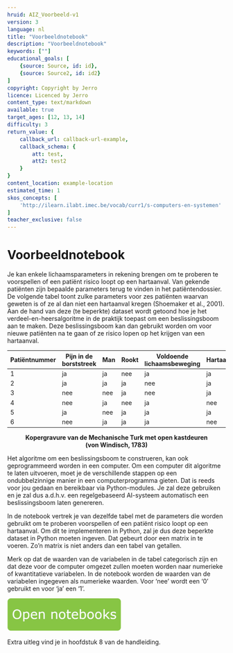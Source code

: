 ```yaml
---
hruid: AIZ_Voorbeeld-v1
version: 3
language: nl
title: "Voorbeeldnotebook"
description: "Voorbeeldnotebook"
keywords: [""]
educational_goals: [
    {source: Source, id: id}, 
    {source: Source2, id: id2}
]
copyright: Copyright by Jerro
licence: Licenced by Jerro
content_type: text/markdown
available: true
target_ages: [12, 13, 14]
difficulty: 3
return_value: {
    callback_url: callback-url-example,
    callback_schema: {
        att: test,
        att2: test2
    }
}
content_location: example-location
estimated_time: 1
skos_concepts: [
    'http://ilearn.ilabt.imec.be/vocab/curr1/s-computers-en-systemen'
]
teacher_exclusive: false
---
```


# Voorbeeldnotebook
Je kan enkele lichaamsparameters in rekening brengen om te proberen te voorspellen of een patiënt risico loopt op een hartaanval. Van gekende
patiënten zijn bepaalde parameters terug te vinden in het patiëntendossier.
De volgende tabel toont zulke parameters voor zes patiënten waarvan  geweten is of ze al dan niet een hartaanval kregen (Shoemaker et al., 2001).
Aan de hand van deze (te beperkte) dataset wordt getoond hoe je het verdeel-en-heersalgoritme in de praktijk toepast om een beslissingsboom
aan te maken. Deze beslissingsboom kan dan gebruikt worden om voor nieuwe patiënten na te gaan of ze risico lopen op het krijgen van een hartaanval.

|**Patiëntnummer**|**Pijn in de borststreek**|**Man**|**Rookt**|**Voldoende lichaamsbeweging**|**Hartaanval**|
|---------------|------------------------|-----|-------|----------------------------|------------|
|1|ja|ja|nee|ja|ja|
|2|ja|ja|ja|nee|ja|
|3|nee|nee|ja|nee|ja|
|4|nee|ja|nee|ja|nee|
|5|ja|nee|ja|ja|ja|
|6|nee|ja|ja|ja|nee|

<figure>
    <figcaption align = "center"><b>Kopergravure van de Mechanische Turk met open kastdeuren (von Windisch, 1783)</b></figcaption>
</figure>

Het algoritme om een beslissingsboom te construeren, kan ook geprogrammeerd worden in een computer. Om een computer dit algoritme te laten uitvoeren, moet je de verschillende stappen op een ondubbelzinnige manier in een computerprogramma gieten. Dat is reeds voor jou gedaan en bereikbaar via Python-modules.
Je zal deze gebruiken en je zal dus a.d.h.v. een regelgebaseerd AI-systeem automatisch een beslissingsboom laten genereren.

In de notebook vertrek je van dezelfde tabel met de parameters die worden gebruikt om te proberen voorspellen of een patiënt risico loopt op een
hartaanval. Om dit te implementeren in Python, zal je dus deze beperkte dataset in Python moeten ingeven. Dat gebeurt door een matrix in te voeren. Zo’n matrix is niet anders dan een tabel van getallen. 

Merk op dat de waarden van de variabelen in de tabel categorisch zijn en dat deze voor de computer omgezet zullen moeten worden naar numerieke of kwantitatieve
variabelen. In de notebook worden de waarden van de variabelen ingegeven als numerieke waarden. Voor ‘nee’ wordt een ‘0’ gebruikt en voor ‘ja’ een ‘1’.

[![](embed/Knop.png "Knop")](https://kiks.ilabt.imec.be/jupyterhub/?id=3010 "Voorbeeldnotebook")

Extra uitleg vind je in hoofdstuk 8 van de handleiding.
